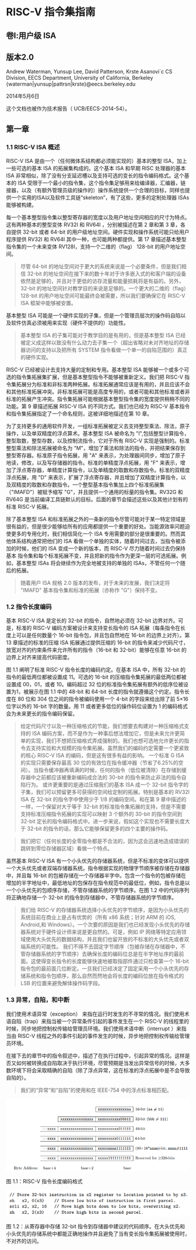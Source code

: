 # RISC-V 指令集指南
## 卷Ⅰ:用户级 ISA
## 版本2.0

Andrew Waterman, Yunsup Lee, David Patterson, Krste Asanovi´c
CS Division, EECS Department, University of California, Berkeley
{waterman|yunsup|pattrsn|krste}@eecs.berkeley.edu

2014年5月6日

这个文档也被作为技术报告（ UCB/EECS-2014-54）。

## 第一章

### 1.1 RISC-V ISA 概述

RISC-V ISA 是由一个（任何微体系结构都必须能实现的）基本的整型 ISA，加上一些可选的基本 ISA 的拓展集构成的。这个基本 ISA 和早期 RISC 处理器的基本 ISA 非常相似，除了没有分支延迟槽以及支持可选的变长的指令编码格式。这个基本的 ISA 受限于一个最小的指令集，这个指令集足够用来给编译器，汇编器，链接器，以及（有额外管理员级的操作的）操作系统提供一个合理的目标，同样也提供一个实用的ISA以及软件工具链“skeleton”，有了这些，更多的定制处理器 ISAs 能够被构建。

每一个基本整型指令集以整型寄存器的宽度以及用户地址空间相应的尺寸为特点。这有两种基本的整型变体 RV32I 和 RV64I ，分别被描述在第 2 章和第 3 章，各自提供 32-bit 或者 64-bit 的用户级地址空间。硬件实现和操作系统可能只给用户程序提供 RV32I 和 RV64I 其中一种，也可能两种都提供。第 17 章描述基本整型指令集的一个未来变体 RV128I，支持一个二维的（flag） 128-bit 的用户地址空间。

> 尽管 64-bit 的地址空间对于更大的系统来说是一个必要条件，但是我们相信 32-bit 的地址空间在接下来的数十年对于许多嵌入式的和客户端的设备依然是足够的，并且对于更低的访存流量和能量损耗将是有益的。另外，32-bit 的地址空间针对教学目的来说是足够的。一个更大的二维的（flag）128-bit 的用户地址空间可能最终会被需要，所以我们要确保它在 RISC-V ISA 框架中能够被安置。

基本整型 ISA 可能是一个硬件实现的子集，但是一个管理员层次的操作码自陷以及软件仿真必须被用来实现（硬件不提供的）功能性。

> 基本整型 ISA 的子集可能对于教学目的是有用的，但是基本整型 ISA 已经被定义成这样以致没有什么动力去子集一个（超出省略对未对齐地址的存储器访问的支持以及把所有 SYSTEM 指令看做一个单一的自陷范围的）真正的硬件实现。

RISC-V 已经被设计去支持大量的定制和专用。基本整型 ISA 能够被一个或多个可选的指令集拓展集扩展，但是基本整型指令不能够被重新定义。我们把 RISC-V 指令集拓展分为标准和非标准两种拓展。标准拓展通常应该是有用的，并且应该不会和其他标准拓展冲突。非标准拓展可能是高度专用的，或者可能和其他标准或者非标准的拓展产生冲突。指令集拓展可能根据基本整型指令集的宽度提供稍稍不同的功能。第 9 章描述拓展 RISC-V ISA 的不同方式。我们也已经为 RISC-V 基本指令和指令集拓展指定了一个命名规则，这被详细地描述在第 10 章。

为了支持更多的通用软件开发，一组标准拓展被定义去支持整型乘法、除法，原子操作，以及单双精度的浮点算术。基本整型 ISA 被命名为 "I",包括整型计算指令，整型取数，整型存数，以及控制流指令，它对于所有 RISC-V 实现是强制的。标准整型乘法和除法拓展被命名为 "M"，增加了乘法和除法的指令，并把结果保存到整型寄存器。标准原子指令拓展，用 "A" 来表示，为处理器间同步，增加了原子地读，修改，以及写存储器的指令。标准的单精度浮点拓展，用 "F" 来表示，增加了浮点寄存器，单精度计算指令，以及单精度的取数和存数指令。标准的双精度浮点拓展，用 "D" 来表示，扩展了浮点寄存器，并且增加了双精度计算指令，以及双精度的取数和存数指令。一个整型基本指令集加上四个标准拓展集（"IMAFD"）被赋予缩写 "G"，并且提供一个通用的标量的指令集。RV32G 和 RV64G 是当前编译工具链默认的目标。后面的章节会描述这些以及其他计划有的标准 RISC-V 拓展。

除了基本整型 ISA 和标准拓展之外的一条新的指令尽管可能对于某一特定领域是很有益的，但是很少能够给所有的应用都提供一个重要的好处。当能源效率问题迫使更多的专用化时，我们相信简化一个 ISA 专用需要的部分是很重要的。然而其他体系结构通常把他们的 ISA 看做一个单独的实体，随着时间过去，当指令被添加的时候，他们的 ISA 变成一个新的版本，而 RISC-V 尽力随着时间过去仍保持基本 指令集和每个标准拓展不变，并且把新的指令作为更深一层的可选拓展。例如，基本整型 ISAs 将会继续作为完全地被支持的单独的 ISAs，不管任何一个随后的拓展。

> 随着用户 ISA 规格 2.0 版本的发布，对于未来的发展，我们决定将 "IMAFD" 基本指令集和标准的拓展（亦称作 "G"）保持不变。

### 1.2 指令长度编码

基本 RISC-V ISA 是定长的 32-bit 的指令，自然地必须在 32-bit 边界对齐。可是，标准的 RISC-V 编码方案被设计来支持变长指令的 ISA 拓展（每条指令在长度上可以是任何数量个 16-bit 指令包，并且包自然地在 16-bit 的边界上对齐）。第 13 章描述的标准的压缩 ISA 拓展通过提供压缩的 16-bit 的指令来减少代码尺寸，放宽对齐的约束条件来允许所有的指令（16-bit 和 32-bit）能够在任意 16-bit 的边界上对齐来提高代码密度。

图 1.1 阐明了标准 RISC-V 指令长度的编码约定。在基本 ISA 中，所有 32-bit 的指令的最低两位都被设置成 11。可选的
16-bit 的压缩指令集拓展的最低两位都被设置成 00，01，或者 10。编码超过 32 位的标准指令集拓展有额外的低序位被设置为1，被展示在图 1.1 中的 48-bit 和 64-bit 长度的指令就遵循这个约定。指令长度在 80 位和 304 位之间的指令被编码使用一个 4-bit 的字段来给出除了前 5×16 位字以外的 16-bit 字的数量。用 11 或者更多低位的操作码位设置为 1 的编码格式会为未来更长的指令编码保留。

> 给定代码尺寸以及一种压缩格式的节能，我们想要去构建对一种压缩格式支持的 ISA 编码方案，而不是作为一种事后想法增加它，但是未来允许更简单的实现，我们不想把压缩格式弄成强制的。我们也想可选地允许更长的指令去支持实验和大规模的指令集拓展。虽然我们的编码约定需要一个更紧致的核心 RISC-V ISA 的编码，但是这有很多有益的影响。
一个标准 G ISA 的实现只需要保存最高 30 位的有效位在指令缓冲器（节省了6.25%的空间）。当指令缓冲器再填满的时候，任何的指令（低位被清除）在存储到缓存器中之前都应该被重新编码成合法的 30-bit 的指令来防止非法的指令自陷行为。
    或许更重要的是通过压缩我们的基本 ISA 成一个 32-bit 指令字的子集，我们可以预留更多可获得的空间给定制的拓展。特别是基本的 RV32I ISA 在 32-bit 的指令字中使用少于 1/8 的编码空间。和在第 9 章中描述的一样，一个保留对大于等于 32-bit 的标准指令集拓展的支持，但是不需要支持标准压缩指令拓展的实现可以映射 3 个额外的 30-bit 的指令空间到 32-bit 定长的指令编码格式中。进一步来说，假如这个实现也不需要长度大于 32-bit 的指令的话，那么它能够保留更多的四个主要的操作码。

> 我们把它（任何长度的全零指令都是不合法的，因为这会迅速地造成错误的跳转到零位存储器区域）看做一个特点。

虽然基本 RISC-V ISA 有一个小头优先的存储器系统，但是不标准的变体可以提供一个大头优先或者双端存储器系统。指令根据实现的物理字节顺序被存储在存储器中，并且每 16-bit 的包被存储在一个存储器半字中。包含一个指令的包被存储在增加的半字地址中，最低地址的包保存在指令规范中的最低位，例如，指令总是以一个小头优先的包顺序存储，不管存储器系统的字节顺序。在图 1.2 中的代码序列将正确地存储一个 32-bit 的指令到存储器中，不管存储器系统的字节顺序。

> 我们给 RISC-V 的存储器系统选择小头优先的字节顺序，是因为小头优先的系统目前在商业上是占有优势的（所有 x86 系统；针对 ARM 的 iOS, Android,和 Windows）。一个次要的原因是我们也已经发现小头优先的存储器系统对于硬件设计师来说是更自然的。可是，例如 IP 网络等特定应用领域使用大头优先的数据结构，并且我们也留开放的不标准的大头优先或者双端系统的可能性。
我们不得不去固定字节顺序（包被存储在存储器中，不管存储器系统的字节顺序）去确保长度的编码位总是在半字地址序的最前面。这使得变长指令的长度能够快速地被取指部件通过只检查第一个 16-bit 指令包的最前面几位断定。一旦我们已经决定了固定采用一个小头优先的存储系统和指令包顺序，那么自然而然地会将长度的编码位放在指令格式的 LSB 的位置来避免解体操作码字段。

### 1.3 异常，自陷，和中断

我们使用术语异常（exception） 来指在运行时发生的不寻常的情况。我们使用术语自陷（trap）来指当被一个异常条件引起的事件发生在一个 RISC-V 的线程里的时候，同步地把控制权传输给管理员环境。我们使用术语中断（interrupt ）来指当由 RISC-V 线程之外的事件引起的事件发生的时候，异步地把控制权传输给管理员环境。

在接下去的章节中的指令叙述中，描述了在执行过程中，引起异常的情况。这样是否又如何被转换成自陷取决于执行环境，尽管预期是当发出异常信号的时候，大多数环境下将会采取精确的自陷（除了浮点异常，这在标准的浮点拓展中是不会导致自陷的）。

> 我们的“异常”和“自陷”的使用和在 IEEE-754 中的浮点标准相匹配。

![photo1][1]

图 1.1：RISC-V 指令长度编码格式   

![photo2][2]

图 1.2：从寄存器中存储 32-bit 指令到存储器中建议的代码顺序。在大头优先和小头优先的存储系统中都能正确地操作并且避免了当有变长指令集拓展被使用时，不对齐的访问。



  [1]: /image/photo1.jpg
  [2]: /image/photo2.jpg
